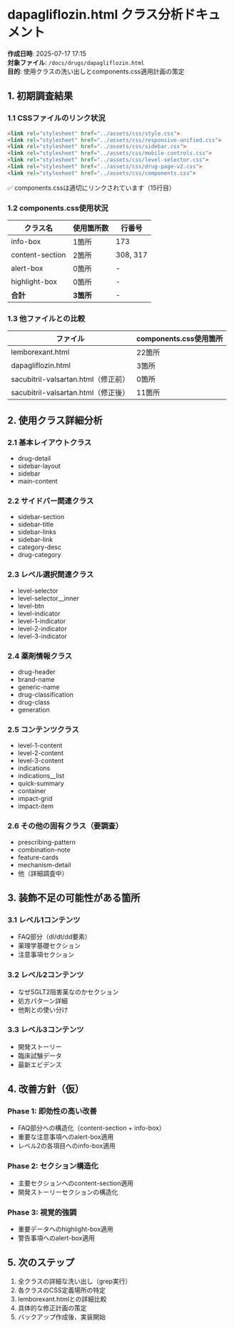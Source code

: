 # dapagliflozin.html クラス分析ドキュメント

**作成日時**: 2025-07-17 17:15  
**対象ファイル**: `/docs/drugs/dapagliflozin.html`  
**目的**: 使用クラスの洗い出しとcomponents.css適用計画の策定

## 1. 初期調査結果

### 1.1 CSSファイルのリンク状況
```html
<link rel="stylesheet" href="../assets/css/style.css">
<link rel="stylesheet" href="../assets/css/responsive-unified.css">
<link rel="stylesheet" href="../assets/css/sidebar.css">
<link rel="stylesheet" href="../assets/css/mobile-controls.css">
<link rel="stylesheet" href="../assets/css/level-selector.css">
<link rel="stylesheet" href="../assets/css/drug-page-v2.css">
<link rel="stylesheet" href="../assets/css/components.css">
```
✅ components.cssは適切にリンクされています（15行目）

### 1.2 components.css使用状況
| クラス名 | 使用箇所数 | 行番号 |
|---------|-----------|--------|
| info-box | 1箇所 | 173 |
| content-section | 2箇所 | 308, 317 |
| alert-box | 0箇所 | - |
| highlight-box | 0箇所 | - |
| **合計** | **3箇所** | - |

### 1.3 他ファイルとの比較
| ファイル | components.css使用箇所 |
|---------|----------------------|
| lemborexant.html | 22箇所 |
| dapagliflozin.html | 3箇所 |
| sacubitril-valsartan.html（修正前） | 0箇所 |
| sacubitril-valsartan.html（修正後） | 11箇所 |

## 2. 使用クラス詳細分析

### 2.1 基本レイアウトクラス
- drug-detail
- sidebar-layout
- sidebar
- main-content

### 2.2 サイドバー関連クラス
- sidebar-section
- sidebar-title
- sidebar-links
- sidebar-link
- category-desc
- drug-category

### 2.3 レベル選択関連クラス
- level-selector
- level-selector__inner
- level-btn
- level-indicator
- level-1-indicator
- level-2-indicator
- level-3-indicator

### 2.4 薬剤情報クラス
- drug-header
- brand-name
- generic-name
- drug-classification
- drug-class
- generation

### 2.5 コンテンツクラス
- level-1-content
- level-2-content
- level-3-content
- indications
- indications__list
- quick-summary
- container
- impact-grid
- impact-item

### 2.6 その他の固有クラス（要調査）
- prescribing-pattern
- combination-note
- feature-cards
- mechanism-detail
- 他（詳細調査中）

## 3. 装飾不足の可能性がある箇所

### 3.1 レベル1コンテンツ
- FAQ部分（dl/dt/dd要素）
- 薬理学基礎セクション
- 注意事項セクション

### 3.2 レベル2コンテンツ
- なぜSGLT2阻害薬なのかセクション
- 処方パターン詳細
- 他剤との使い分け

### 3.3 レベル3コンテンツ
- 開発ストーリー
- 臨床試験データ
- 最新エビデンス

## 4. 改善方針（仮）

### Phase 1: 即効性の高い改善
- FAQ部分への構造化（content-section + info-box）
- 重要な注意事項へのalert-box適用
- レベル2の各項目へのinfo-box適用

### Phase 2: セクション構造化
- 主要セクションへのcontent-section適用
- 開発ストーリーセクションの構造化

### Phase 3: 視覚的強調
- 重要データへのhighlight-box適用
- 警告事項へのalert-box適用

## 5. 次のステップ

1. 全クラスの詳細な洗い出し（grep実行）
2. 各クラスのCSS定義場所の特定
3. lemborexant.htmlとの詳細比較
4. 具体的な修正計画の策定
5. バックアップ作成後、実装開始